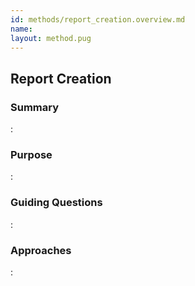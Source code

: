 ```yaml
---
id: methods/report_creation.overview.md
name: 
layout: method.pug
---
```

## Report Creation

### Summary

:[](../reporting/report_creation/summary.md)
### Purpose

:[](../reporting/report_creation/purpose.md)
### Guiding Questions

:[](../reporting/report_creation/guiding_questions.md)
### Approaches

:[](../reporting/report_creation/approaches.md)
